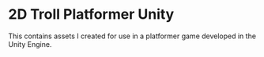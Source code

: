 # 2D Troll Platformer Unity

This contains assets I created for use in a platformer game developed in the Unity Engine.
